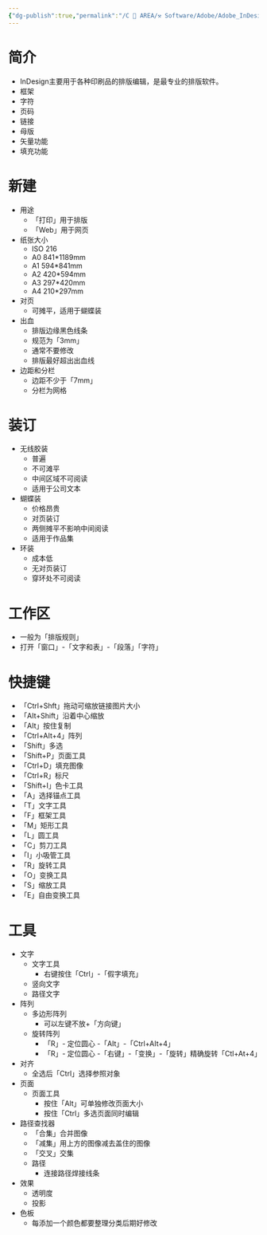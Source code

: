 ```yaml
---
{"dg-publish":true,"permalink":"/C 📔 AREA/⚒️ Software/Adobe/Adobe_InDesign/","tags":["software"],"noteIcon":"3","created":"2024-07-04T13:45:17.000+08:00","updated":"2024-11-05T23:48:11.665+08:00"}
---
```


# 简介  
-   InDesign主要用于各种印刷品的排版编辑，是最专业的排版软件。  
-   框架  
-   字符  
-   页码  
-   链接  
-   母版  
-   矢量功能  
-   填充功能  
# 新建  
-   用途  
	-   「打印」用于排版  
	-   「Web」用于网页  
-   纸张大小  
	-   ISO 216  
	-   A0 841*1189mm  
	-   A1 594*841mm  
	-   A2 420*594mm  
	-   A3 297*420mm  
	-   A4 210*297mm  
-   对页  
	-   可摊平，适用于蝴蝶装  
-   出血  
	-   排版边缘黑色线条  
	-   规范为「3mm」  
	-   通常不要修改  
	-   排版最好超出出血线  
-   边距和分栏  
	-   边距不少于「7mm」  
	-   分栏为网格  
# 装订  
-   无线胶装  
	-   普遍  
	-   不可滩平  
	-   中间区域不可阅读  
	-   适用于公司文本  
-   蝴蝶装  
	-   价格昂贵  
	-   对页装订  
	-   两侧摊平不影响中间阅读  
	-   适用于作品集  
-   环装  
	-   成本低  
	-   无对页装订  
	-   穿环处不可阅读  
# 工作区  
-   一般为「排版规则」  
-   打开「窗口」-「文字和表」-「段落」「字符」  
# 快捷键  
-   「Ctrl+Shft」拖动可缩放链接图片大小  
-   「AIt+Shift」沿着中心缩放  
-   「AIt」按住复制  
-   「Ctrl+AIt+4」阵列  
-   「Shift」多选  
-   「Shift+P」页面工具  
-   「Ctrl+D」填充图像  
-   「Ctrl+R」标尺  
-   「Shift+I」色卡工具  
-   「A」选择锚点工具  
-   「T」文字工具  
-   「F」框架工具  
-   「M」矩形工具  
-   「L」圆工具  
-   「C」剪刀工具  
-   「I」小吸管工具  
-   「R」旋转工具  
-   「O」变换工具  
-   「S」缩放工具  
-   「E」自由变换工具  
# 工具  
-   文字  
	-   文字工具  
		-   右键按住「Ctrl」-「假字填充」  
	-   竖向文字  
	-   路径文字  
-   阵列  
	-   多边形阵列  
		-   可以左键不放+「方向键」  
	-   旋转阵列  
		-   「R」- 定位圆心 -「AIt」-「Ctrl+AIt+4」  
		-   「R」- 定位圆心 -「右键」-「变换」-「旋转」精确旋转「Ctl+At+4」  
-   对齐  
	-   全选后「Ctrl」选择参照对象  
-   页面  
	-   页面工具  
		-   按住「Alt」可单独修改页面大小  
		-   按住「Ctrl」多选页面同时编辑  
-   路径查找器  
	-   「合集」合并图像  
	-   「减集」用上方的图像减去盖住的图像  
	-   「交叉」交集  
	-   路径  
		-   连接路径焊接线条  
-   效果  
	-   透明度  
	-   投影  
-   色板  
	-   每添加一个颜色都要整理分类后期好修改